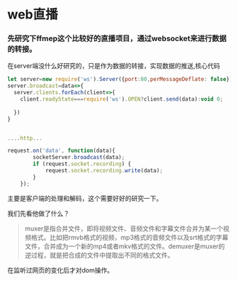 # web直播

###  先研究下ffmep这个比较好的直播项目，通过websocket来进行数据的转接。

在server端没什么好研究的，只是作为数据的转接，实现数据的推送,核心代码

```javascript
let server=new require('ws').Server({port:80,perMessageDeflate: false});
server.broadcast=data=>{
  server.clients.forEach(client=>{
    client.readyState===require('ws').OPEN?client.send(data):void 0;
    
  })
}


....http...

request.on('data', function(data){
		socketServer.broadcast(data);
		if (request.socket.recording) {
			request.socket.recording.write(data);
		}
	});
```



主要是客户端的处理和解码，这个需要好好的研究一下。

我们先看他做了什么？

> muxer是指合并文件，即将视频文件、音频文件和字幕文件合并为某一个视频格式。比如把rmvb格式的视频，mp3格式的音频文件以及srt格式的字幕文件，合并成为一个新的mp4或者mkv格式的文件。demuxer是muxer的逆过程，就是把合成的文件中提取出不同的格式文件。

在监听过网页的变化后才对dom操作。





